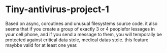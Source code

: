 # Tiny-antivirus-project-1
Based on async, coroutines and unusual filesystems source code.
it also seems that if you create a group of exactly 3 or 4 peoplefor lessages in your cell phone, and if you send a message to them, you will temporally be protected against critical data stole, medical datas stole. this feature maybbe valid for at least one year.
